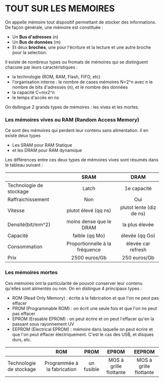 # TOUT SUR LES MEMOIRES 

On appelle mémoire tout dispositif permettant de stocker des informations.
De façon générale, une mémoire est constituée :
- Un **Bus d'adresses** (n)
- Un **Bus de données** (m)
- Et deux **broches**, une pour l'écriture et la lecture et une autre broche pour la selection.

Il existe de nombreux types ou fromats de mémoires qui se distinguent chacune par leurs caractéristiques :
- la technologie (ROM, RAM, Flash, FIFO, etc)
- l'organisation interne : le nombre de cases mémoires N=2^n avec n le nombre de bits d'adresses (n), et le nombre des données 
- la capacité C=mx2^n
- le temps d'accès en ns

On dsitingue 2 grands types de mémoires : les vives et les mortes.

### Les mémoires vives ou RAM (Random Access Memory)

Ce sont des mémoires qui perdent leur contenu sans alimentation. Il en existe deux types 
- Les SRAM pour RAM Statique
- et les DRAM pour RAM dynamique 

Les différences entre ces deux types de mémoires vives sont résumés dans le tableau suivant :

|                              |     SRAM                      |    DRAM                          |
| :--------------------------- | :---------------------------: | :-------------------------------:|
| Technologie de stockage      |     Latch                     |   1e capacité                    |
| Raffraichissement            |   Non                         |      Oui                         |
| Vitesse                      |     plutot élevé (qq ns)      |    plutot lente (diz de ns)      |
| Densité(bit/mm^2)            |     moins dense que le DRAM   |         la plus élevée           |
| Capacité                     |     faible (qq Mo)            |         élevée  (qq Go)          |
| Consommation                 |Proportionnelle à la fréquence |         élevée car refresh       |
| Prix                         |     2500 euros/Gb             |         250 euros/Gb             |


### Les mémoires mortes 
Ces mémoires ont la particularité de pouvoir conserver leur contenu qu'elles sont alimentés ou non.
On en distingue 4 principaux types :
- ROM (Read Only Memory) : écrite à la fabrication et que l'on ne peut pas effacer
- PROM (Programmable ROM) : on écrit une seule fois et que l'on ne peut pas effacer
- EPROM (Erasable EPROM) : on peut écrire et on peut l'effacer qu'en la passant sous rayonnement UV
- EEPROM (Electrical EPROM) : mémoire dans laquelle on peut écrire et que l'on peut éffacer électriquement. C'est le cas des USB, et disques durs, etc.

|                              |     ROM                      |    PROM           |  EPROM                  | EEPROM                  |
| :--------------------------- | :--------------------------: | :----------------:|:-----------------------:|:-----------------------:|
| Technologie de stockage      | Programmée à la fabrication  |   un fusible      | MOS à grille flottante  | MOS à grille flottante  |

